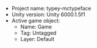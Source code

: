 <!-- UNITY CODE ASSIST INSTRUCTIONS START -->
- Project name: typey-mctypeface
- Unity version: Unity 6000.1.5f1
- Active game object:
  - Name: Game
  - Tag: Untagged
  - Layer: Default
<!-- UNITY CODE ASSIST INSTRUCTIONS END -->